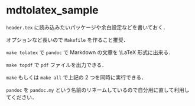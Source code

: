 mdtolatex_sample
================

`header.tex` に読み込みたいパッケージや余白設定などを書いておく．

オプションなど長いので `Makefile` を作ること推奨．

`make tolatex` で `pandoc` で Markdown の文章を \LaTeX 形式に出来る．

`make topdf` で `pdf` ファイルを出力できる．

`make` もしくは `make all` で上記の 2 つを同時に実行できる．

`pandoc` を `pandoc.my` という名前のリネームしているので自分用に直して利用してください．
